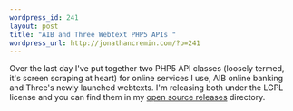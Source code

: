 ```yaml
--- 
wordpress_id: 241
layout: post
title: "AIB and Three Webtext PHP5 APIs "
wordpress_url: http://jonathancremin.com/?p=241
---
```

Over the last day I've put together two PHP5 API classes (loosely termed, it's screen scraping at heart) for online services I use, AIB online banking and Three's newly launched webtexts. I'm releasing both under the LGPL license and you can find them in my <a href="http://crem.in/releases">open source releases</a> directory.
